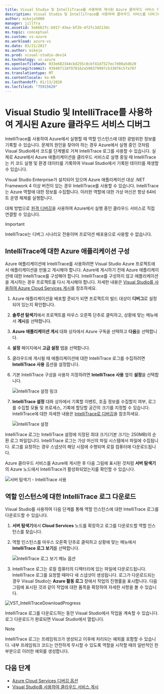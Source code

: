 ```yaml
---
title: Visual Studio 및 IntelliTrace를 사용하여 게시된 Azure 클라우드 서비스 디버깅 | Microsoft Docs
description: Visual Studio 및 IntelliTrace를 사용하여 클라우드 서비스를 디버그하는 방법을 알아봅니다.
author: mikejo5000
manager: jillfra
ms.assetid: 5e6662fc-b917-43ea-bf2b-4f2fc3d213dc
ms.topic: conceptual
ms.custom: vs-azure
ms.workload: azure-vs
ms.date: 03/21/2017
ms.author: mikejo
ms.prod: visual-studio-dev14
ms.technology: vs-azure
ms.openlocfilehash: 033e682344cbd255c8cbf41d7527ec7d08a5db20
ms.sourcegitcommit: 939407118f978162a590379997cb33076c57a707
ms.translationtype: MT
ms.contentlocale: ko-KR
ms.lasthandoff: 01/13/2020
ms.locfileid: "75915620"
---
```

# <a name="debugging-a-published-azure-cloud-service-with-visual-studio-and-intellitrace"></a>Visual Studio 및 IntelliTrace를 사용하여 게시된 Azure 클라우드 서비스 디버그
IntelliTrace를 사용하여 Azure에서 실행할 때 역할 인스턴스에 대한 광범위한 정보를 기록할 수 있습니다. 문제의 원인을 찾아야 하는 경우 Azure에서 실행 중인 것처럼 Visual Studio에서 코드를 단계별로 거쳐 IntelliTrace 로그를 사용할 수 있습니다. 실제로 Azure에서 Azure 애플리케이션을 클라우드 서비스로 실행 중일 때 IntelliTrace는 키 코드 실행 및 환경 데이터를 기록하여 Visual Studio에서 기록된 데이터를 재생할 수 있습니다. 

Visual Studio Enterprise가 설치되어 있으며 Azure 애플리케이션 대상 .NET Framework 4 이상 버전이 있는 경우 IntelliTrace를 사용할 수 있습니다. IntelliTrace는 Azure 역할에 대한 정보를 수집합니다. 이러한 역할에 대한 가상 머신은 항상 64비트 운영 체제를 실행합니다.

대체 방법으로 [원격 디버깅](vs-azure-tools-debugging-cloud-services-overview.md)을 사용하여 Azure에서 실행 중인 클라우드 서비스로 직접 연결할 수 있습니다.

> [!IMPORTANT]
> IntelliTrace는 디버그 시나리오 전용이며 프로덕션 배포용으로 사용할 수 없습니다.
> 

## <a name="configure-an-azure-application-for-intellitrace"></a>IntelliTrace에 대한 Azure 애플리케이션 구성
Azure 애플리케이션에 IntelliTrace를 사용하려면 Visual Studio Azure 프로젝트에서 애플리케이션을 만들고 게시해야 합니다. Azure에 게시하기 전에 Azure 애플리케이션에 대한 IntelliTrace를 구성해야 합니다. IntelliTrace를 구성하지 않고 애플리케이션을 게시하는 경우 프로젝트를 다시 게시해야 합니다. 자세한 내용은 [Visual Studio를 사용하여 Azure Cloud Services 게시](vs-azure-tools-publishing-a-cloud-service.md)를 참조하세요.

1. Azure 애플리케이션을 배포할 준비가 되면 프로젝트의 빌드 대상이 **디버그**로 설정되어 있는지 확인합니다.

1. **솔루션 탐색기**에서 프로젝트를 마우스 오른쪽 단추로 클릭하고, 상황에 맞는 메뉴에서 **게시**를 선택합니다.
   
1. **Azure 애플리케이션 게시** 대화 상자에서 Azure 구독을 선택하고 **다음**을 선택합니다.

1. **설정** 페이지에서 **고급 설정** 탭을 선택합니다.

1. 클라우드에 게시될 때 애플리케이션에 대한 IntelliTrace 로그를 수집하려면 **IntelliTrace 사용** 옵션을 설정합니다.
   
1. 기본 IntelliTrace 구성을 사용자 지정하려면 **IntelliTrace 사용** 옆의 **설정**을 선택합니다.

    ![IntelliTrace 설정 링크](./media/vs-azure-tools-intellitrace-debug-published-cloud-services/intellitrace-settings-link.png)
   
1. **IntelliTrace 설정** 대화 상자에서 기록할 이벤트, 호출 정보를 수집할지 여부, 로그를 수집할 모듈 및 프로세스, 기록에 할당할 공간의 크기를 지정할 수 있습니다. IntelliTrace에 대한 자세한 내용은 [IntelliTrace로 디버깅](https://msdn.microsoft.com/library/dd264915.aspx)을 참조하세요.
   
    ![IntelliTrace 설정](./media/vs-azure-tools-intellitrace-debug-published-cloud-services/IC519063.png)

IntelliTrace 로그는 IntelliTrace 설정에 지정된 최대 크기(기본 크기는 250MB)의 순환 로그 파일입니다. IntelliTrace 로그는 가상 머신의 파일 시스템에서 파일에 수집됩니다. 로그를 요청하는 경우 스냅샷이 해당 시점에 수행되며 로컬 컴퓨터에 다운로드됩니다.

Azure 클라우드 서비스를 Azure에 게시한 후 다음 그림에 표시된 것처럼 **서버 탐색기**의 Azure 노드에서 IntelliTrace가 활성화되었는지를 확인할 수 있습니다.

![서버 탐색기 - IntelliTrace 사용](./media/vs-azure-tools-intellitrace-debug-published-cloud-services/IC744134.png)

## <a name="download-intellitrace-logs-for-a-role-instance"></a>역할 인스턴스에 대한 IntelliTrace 로그 다운로드
Visual Studio를 사용하여 다음 단계를 통해 역할 인스턴스에 대한 IntelliTrace 로그를 다운로드할 수 있습니다.

1. **서버 탐색기**에서 **Cloud Services** 노드를 확장하고 로그를 다운로드할 역할 인스턴스를 찾습니다. 

1. 역할 인스턴스를 마우스 오른쪽 단추로 클릭하고 상황에 맞는 메뉴에서 **IntelliTrace 로그 보기**를 선택합니다. 

    ![IntelliTrace 로그 보기 메뉴 옵션](./media/vs-azure-tools-intellitrace-debug-published-cloud-services/view-intellitrace-logs.png)

1. IntelliTrace 로그는 로컬 컴퓨터의 디렉터리에 있는 파일에 다운로드됩니다. IntelliTrace 로그를 요청할 때마다 새 스냅샷이 생성됩니다. 로그가 다운로드되는 경우 Visual Studio는 **Azure 활동 로그** 창에서 작업의 진행률을 표시합니다. 다음 그림에 표시된 것과 같이 작업에 대한 품목을 확장하여 자세한 사항을 볼 수 있습니다.

![VST_IntelliTraceDownloadProgress](./media/vs-azure-tools-intellitrace-debug-published-cloud-services/IC745551.png)

IntelliTrace 로그를 다운로드하는 동안 Visual Studio에서 작업을 계속할 수 있습니다. 로그 다운로드가 완료되면 Visual Studio에서 열립니다.

> [!NOTE]
> IntelliTrace 로그는 프레임워크가 생성되고 이후에 처리되는 예외를 포함할 수 있습니다. 내부 프레임워크 코드는 안전하게 무시할 수 있도록 역할을 시작할 때의 일반적인 한 부분으로 이러한 예외를 생성합니다.
> 
> 

## <a name="next-steps"></a>다음 단계
- [Azure Cloud Services 디버깅 옵션](vs-azure-tools-debugging-cloud-services-overview.md)
- [Visual Studio를 사용하여 클라우드 서비스 게시](vs-azure-tools-publishing-a-cloud-service.md)
